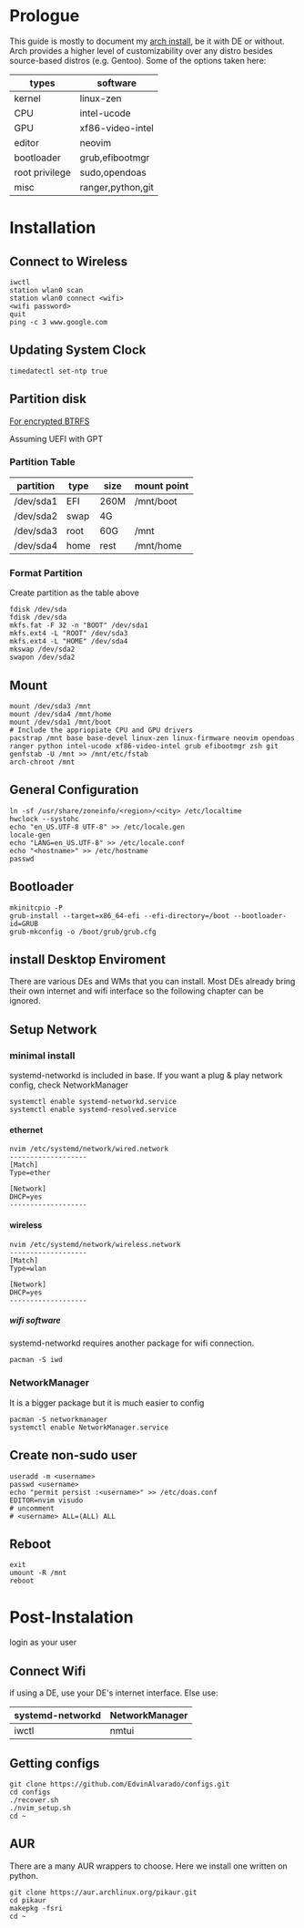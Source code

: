 # Prologue
This guide is mostly to document my [arch install](https://wiki.archlinux.org/title/installation_guide), be it with DE or without. Arch provides a higher level of customizability over any distro besides source-based distros (e.g. Gentoo). Some of the options taken here:

| types          | software          |
| -----          | --------          |
| kernel         | linux-zen         |
| CPU            | intel-ucode       | 
| GPU   		 | xf86-video-intel  |
| editor         | neovim            |
| bootloader     | grub,efibootmgr   |
| root privilege | sudo,opendoas     |
| misc           | ranger,python,git |

# Installation

## Connect to Wireless
```
iwctl
station wlan0 scan
station wlan0 connect <wifi>
<wifi password>
quit
ping -c 3 www.google.com
```

## Updating System Clock
```
timedatectl set-ntp true
```

## Partition disk

[For encrypted BTRFS](https://github.com/EdvinAlvarado/configs/blob/master/Arch/Encryption%20BTRFS%20subvolumes%20with%20swap.md)

Assuming UEFI with GPT
### Partition Table
| partition | type | size | mount point |
| --------- | ---- | ---- | ----------- |
| /dev/sda1 | EFI  | 260M | /mnt/boot   |
| /dev/sda2 | swap | 4G   |             |
| /dev/sda3 | root | 60G  | /mnt        |
| /dev/sda4 | home | rest | /mnt/home   |

### Format Partition
Create partition as the table above
```
fdisk /dev/sda
fdisk /dev/sda
mkfs.fat -F 32 -n "BOOT" /dev/sda1
mkfs.ext4 -L "ROOT" /dev/sda3
mkfs.ext4 -L "HOME" /dev/sda4
mkswap /dev/sda2
swapon /dev/sda2
```


## Mount
```
mount /dev/sda3 /mnt
mount /dev/sda4 /mnt/home
mount /dev/sda1 /mnt/boot
# Include the appriopiate CPU and GPU drivers
pacstrap /mnt base base-devel linux-zen linux-firmware neovim opendoas ranger python intel-ucode xf86-video-intel grub efibootmgr zsh git
genfstab -U /mnt >> /mnt/etc/fstab
arch-chroot /mnt
```
## General Configuration
```
ln -sf /usr/share/zoneinfo/<region>/<city> /etc/localtime
hwclock --systohc
echo "en_US.UTF-8 UTF-8" >> /etc/locale.gen
locale-gen
echo "LANG=en_US.UTF-8" >> /etc/locale.conf
echo "<hostname>" >> /etc/hostname
passwd
```

## Bootloader
```
mkinitcpio -P
grub-install --target=x86_64-efi --efi-directory=/boot --bootloader-id=GRUB
grub-mkconfig -o /boot/grub/grub.cfg
```

## install Desktop Enviroment
There are various DEs and WMs that you can install. Most DEs already bring their own internet and wifi interface so the following chapter can be ignored.

## Setup Network

### minimal install
systemd-networkd is included in base. If you want a plug & play network config, check NetworkManager 
```
systemctl enable systemd-networkd.service
systemctl enable systemd-resolved.service
```
#### ethernet
```
nvim /etc/systemd/network/wired.network
-------------------
[Match]
Type=ether

[Network]
DHCP=yes
-------------------
```
#### wireless
```
nvim /etc/systemd/network/wireless.network
-------------------
[Match]
Type=wlan

[Network]
DHCP=yes
-------------------
```
##### wifi software
systemd-networkd requires another package for wifi connection.
```
pacman -S iwd
```

### NetworkManager
It is a bigger package but it is much easier to config
```
pacman -S networkmanager
systemctl enable NetworkManager.service
```

## Create non-sudo user
```
useradd -m <username>
passwd <username>
echo "permit persist :<username>" >> /etc/doas.conf
EDITOR=nvim visudo
# uncomment
# <username> ALL=(ALL) ALL
```

## Reboot
```
exit
umount -R /mnt
reboot
```

# Post-Instalation
login as your user

## Connect Wifi
if using a DE, use your DE's internet interface. Else use:

| systemd-networkd | NetworkManager |
| ---------------- | -------------- |
| iwctl            | nmtui          |

## Getting configs
```
git clone https://github.com/EdvinAlvarado/configs.git
cd configs
./recover.sh
./nvim_setup.sh
cd ~
```

## AUR
There are a many AUR wrappers to choose. Here we install one written on python.
```
git clone https://aur.archlinux.org/pikaur.git
cd pikaur
makepkg -fsri
cd ~
```
